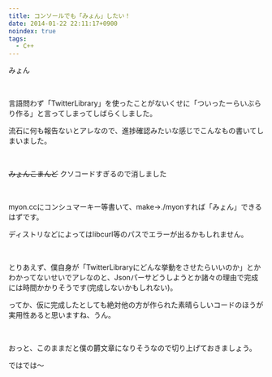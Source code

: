 ```yaml
---
title: コンソールでも「みょん」したい！
date: 2014-01-22 22:11:17+0900
noindex: true
tags:
  - C++
---
```

みょん

&nbsp;

言語問わず「TwitterLibrary」を使ったことがないくせに「ついったーらいぶらり作る」と言ってしまってしばらくしました。

流石に何も報告ないとアレなので、進捗確認みたいな感じでこんなもの書いてしまいました。

&nbsp;

<del>みょんこまんど</del> クソコードすぎるので消しました

&nbsp;

myon.ccにコンシュマーキー等書いて、make→./myonすれば「みょん」できるはずです。

ディストリなどによってはlibcurl等のパスでエラーが出るかもしれません。

&nbsp;

とりあえず、僕自身が「TwitterLibraryにどんな挙動をさせたらいいのか」とかわかってないせいでアレなのと、Jsonパーサどうしようとか諸々の理由で完成には時間かかりそうです(完成しないかもしれない)。

ってか、仮に完成したとしても絶対他の方が作られた素晴らしいコードのほうが実用性あると思いますね、うん。

&nbsp;

おっと、このままだと僕の欝文章になりそうなので切り上げておきましょう。

ではでは〜
